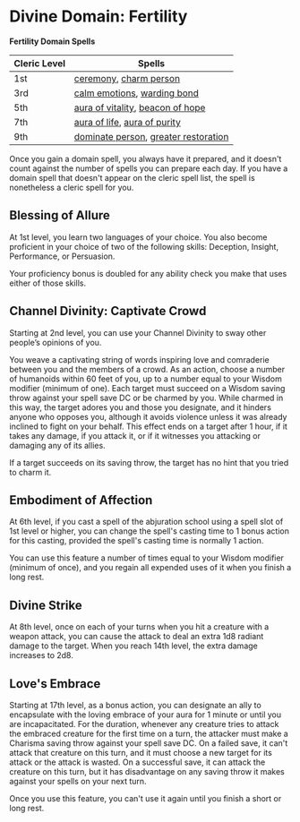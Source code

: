 # Divine Domain: Fertility

**Fertility Domain Spells**

Cleric Level|Spells
------------|------
1st|[ceremony](../../Magic/Spells/ceremony.md), [charm person](../../Magic/Spells/charm-person.md)
3rd|[calm emotions](../../Magic/Spells/calm-emotions.md), [warding bond](../../Magic/Spells/warding-bond.md)
5th|[aura of vitality](../../Magic/Spells/aura-of-vitality.md), [beacon of hope](../../Magic/Spells/beacon-of-hope.md)
7th|[aura of life](../../Magic/Spells/aura-of-life.md), [aura of purity](../../Magic/Spells/aura-of-purity.md)
9th|[dominate person](../../Magic/Spells/dominate-person.md), [greater restoration](../../Magic/Spells/greater-restoration.md)

Once you gain a domain spell, you always have it prepared, and it doesn't count against the number of spells you can prepare each day. If you have a domain spell that doesn't appear on the cleric spell list, the spell is nonetheless a cleric spell for you.

## Blessing of Allure
At 1st level, you learn two languages of your choice. You also become proficient in your choice of two of the following skills: Deception, Insight, Performance, or Persuasion.

Your proficiency bonus is doubled for any ability check you make that uses either of those skills.

## Channel Divinity: Captivate Crowd
Starting at 2nd level, you can use your Channel Divinity to sway other people’s opinions of you.

You weave a captivating string of words inspiring love and comraderie between you and the members of a crowd. As an action, choose a number of humanoids within 60 feet of you, up to a number equal to your Wisdom modifier (minimum of one). Each target must succeed on a Wisdom saving throw against your spell save DC or be charmed by you. While charmed in this way, the target adores you and those you designate, and it hinders anyone who opposes you, although it avoids violence unless it was already inclined to fight on your behalf. This effect ends on a target after 1 hour, if it takes any damage, if you attack it, or if it witnesses you attacking or damaging any of its allies.

If a target succeeds on its saving throw, the target has no hint that you tried to charm it.

## Embodiment of Affection
At 6th level, if you cast a spell of the abjuration school using a spell slot of 1st level or higher, you can change the spell's casting time to 1 bonus action for this casting, provided the spell's casting time is normally 1 action.

You can use this feature a number of times equal to your Wisdom modifier (minimum of once), and you regain all expended uses of it when you finish a long rest.

## Divine Strike
At 8th level, once on each of your turns when you hit a creature with a weapon attack, you can cause the attack to deal an extra 1d8 radiant damage to the target. When you reach 14th level, the extra damage increases to 2d8.

## Love's Embrace
Starting at 17th level, as a bonus action, you can designate an ally to encapsulate with the loving embrace of your aura for 1 minute or until you are incapacitated. For the duration, whenever any creature tries to attack the embraced creature for the first time on a turn, the attacker must make a Charisma saving throw against your spell save DC. On a failed save, it can't attack that creature on this turn, and it must choose a new target for its attack or the attack is wasted. On a successful save, it can attack the creature on this turn, but it has disadvantage on any saving throw it makes against your spells on your next turn.

Once you use this feature, you can't use it again until you finish a short or long rest.
